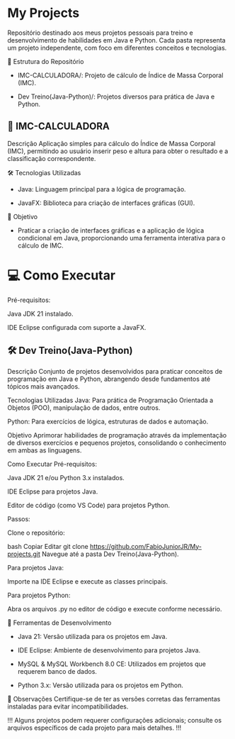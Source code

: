 # My Projects

Repositório destinado aos meus projetos pessoais para treino e desenvolvimento de habilidades em Java e Python. Cada pasta representa um projeto independente, com foco em diferentes conceitos e tecnologias.

📁 Estrutura do Repositório
- IMC-CALCULADORA/: Projeto de cálculo de Índice de Massa Corporal (IMC).

- Dev Treino(Java-Python)/: Projetos diversos para prática de Java e Python.

## 🧮 IMC-CALCULADORA
Descrição
Aplicação simples para cálculo do Índice de Massa Corporal (IMC), permitindo ao usuário inserir peso e altura para obter o resultado e a classificação correspondente.

🛠️ Tecnologias Utilizadas
- Java: Linguagem principal para a lógica de programação.

- JavaFX: Biblioteca para criação de interfaces gráficas (GUI).

🎯 Objetivo
- Praticar a criação de interfaces gráficas e a aplicação de lógica condicional em Java, proporcionando uma ferramenta   interativa para o cálculo de IMC.

# 💻 Como Executar
Pré-requisitos:

Java JDK 21 instalado.

IDE Eclipse configurada com suporte a JavaFX.

## 🛠️ Dev Treino(Java-Python)
Descrição
Conjunto de projetos desenvolvidos para praticar conceitos de programação em Java e Python, abrangendo desde fundamentos até tópicos mais avançados.

Tecnologias Utilizadas
Java: Para prática de Programação Orientada a Objetos (POO), manipulação de dados, entre outros.

Python: Para exercícios de lógica, estruturas de dados e automação.

Objetivo
Aprimorar habilidades de programação através da implementação de diversos exercícios e pequenos projetos, consolidando o conhecimento em ambas as linguagens.

Como Executar
Pré-requisitos:

Java JDK 21 e/ou Python 3.x instalados.

IDE Eclipse para projetos Java.

Editor de código (como VS Code) para projetos Python.

Passos:

Clone o repositório:

bash
Copiar
Editar
git clone https://github.com/FabioJuniorJR/My-projects.git
Navegue até a pasta Dev Treino(Java-Python).

Para projetos Java:

Importe na IDE Eclipse e execute as classes principais.

Para projetos Python:

Abra os arquivos .py no editor de código e execute conforme necessário.


🧰 Ferramentas de Desenvolvimento
- Java 21: Versão utilizada para os projetos em Java.

- IDE Eclipse: Ambiente de desenvolvimento para projetos Java.

- MySQL & MySQL Workbench 8.0 CE: Utilizados em projetos que requerem banco de dados.

- Python 3.x: Versão utilizada para os projetos em Python.

📌 Observações
Certifique-se de ter as versões corretas das ferramentas instaladas para evitar incompatibilidades.


!!! Alguns projetos podem requerer configurações adicionais; consulte os arquivos específicos de cada projeto para mais detalhes. !!!
